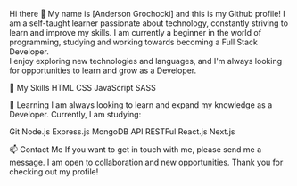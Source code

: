 Hi there 👋
My name is [Anderson Grochocki] and this is my Github profile! 
I am a self-taught learner passionate about technology, constantly striving to learn and improve my skills. I am currently a beginner in the world of programming, studying and working towards becoming a Full Stack Developer.  
I enjoy exploring new technologies and languages, and I'm always looking for opportunities to learn and grow as a Developer.

🚀 My Skills
HTML
CSS
JavaScript
SASS

🌱 Learning
I am always looking to learn and expand my knowledge as a Developer. Currently, I am studying:

Git
Node.js
Express.js
MongoDB
API RESTFul
React.js
Next.js

📫 Contact Me
If you want to get in touch with me, please send me a message. I am open to collaboration and new opportunities. 
Thank you for checking out my profile!


